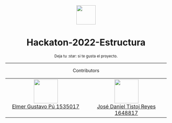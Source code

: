 <div align='center'>
  <img height="60" src="https://cdn.worldvectorlogo.com/logos/python-5.svg">
  <h1>Hackaton-2022-Estructura</h1>
  <sup>Deja tu :star: si te gusta el proyecto.</sup>
</div>

---

<div align='center'>
 Contributors
</div>

<div align='center'>
<table><tbody><tr><td align="center" valign="top" width="11%">
<a href="https://github.com/elmergustavo">
<img src="https://github.com/elmergustavo.png?s=75" width="75" height="75"><br />
Elmer Gustavo Pú
1535017
</a>
</td><td align="center" valign="top" width="11%">
<a href="https://github.com/alextax">
<img src="https://avatars.githubusercontent.com/u/42653664?v=4" width="75" height="75"><br />
José Daniel Tistoj Reyes
1648817

</td></tr></tbody></table>

</div>

